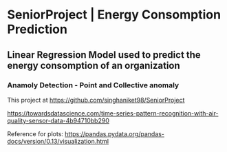 # SeniorProject | Energy Consomption Prediction 
## Linear Regression Model used to predict the energy consomption of an organization 
### Anamoly Detection - Point and Collective anomaly
This project at https://github.com/singhaniket98/SeniorProject

https://towardsdatascience.com/time-series-pattern-recognition-with-air-quality-sensor-data-4b94710bb290



Reference for plots:
 https://pandas.pydata.org/pandas-docs/version/0.13/visualization.html
